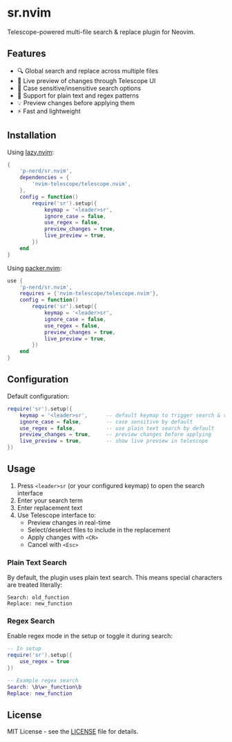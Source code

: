 # sr.nvim

Telescope-powered multi-file search & replace plugin for Neovim.

## Features

-   🔍 Global search and replace across multiple files
-   📝 Live preview of changes through Telescope UI
-   🎯 Case sensitive/insensitive search options
-   🔄 Support for plain text and regex patterns
-   💡 Preview changes before applying them
-   ⚡ Fast and lightweight

## Installation

Using [lazy.nvim](https://github.com/folke/lazy.nvim):

```lua
{
    'p-nerd/sr.nvim',
    dependencies = {
        'nvim-telescope/telescope.nvim',
    },
    config = function()
        require('sr').setup({
            keymap = '<leader>sr',
            ignore_case = false,
            use_regex = false,
            preview_changes = true,
            live_preview = true,
        })
    end
}
```

Using [packer.nvim](https://github.com/wbthomason/packer.nvim):

```lua
use {
    'p-nerd/sr.nvim',
    requires = {'nvim-telescope/telescope.nvim'},
    config = function()
        require('sr').setup({
            keymap = '<leader>sr',
            ignore_case = false,
            use_regex = false,
            preview_changes = true,
            live_preview = true,
        })
    end
}
```

## Configuration

Default configuration:

```lua
require('sr').setup({
    keymap = '<leader>sr',      -- default keymap to trigger search & replace
    ignore_case = false,        -- case sensitive by default
    use_regex = false,          -- use plain text search by default
    preview_changes = true,     -- preview changes before applying
    live_preview = true,        -- show live preview in telescope
})
```

## Usage

1. Press `<leader>sr` (or your configured keymap) to open the search interface
2. Enter your search term
3. Enter replacement text
4. Use Telescope interface to:
    - Preview changes in real-time
    - Select/deselect files to include in the replacement
    - Apply changes with `<CR>`
    - Cancel with `<Esc>`

### Plain Text Search

By default, the plugin uses plain text search. This means special characters are treated literally:

```
Search: old_function
Replace: new_function
```

### Regex Search

Enable regex mode in the setup or toggle it during search:

```lua
-- In setup
require('sr').setup({
    use_regex = true
})

-- Example regex search
Search: \b\w+_function\b
Replace: new_function
```

## License

MIT License - see the [LICENSE](LICENSE) file for details.
